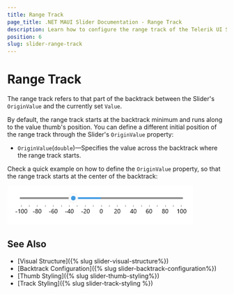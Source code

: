 ```yaml
---
title: Range Track
page_title: .NET MAUI Slider Documentation - Range Track
description: Learn how to configure the range track of the Telerik UI Slider for .NET MAUI.
position: 6
slug: slider-range-track
---
```


# Range Track

The range track refers to that part of the backtrack between the Slider's `OriginValue` and the currently set `Value`.

By default, the range track starts at the backtrack minimum and runs along to the value thumb's position. You can define a different initial position of the range track through the Slider's `OriginValue` property:

* `OriginValue`(`double`)&mdash;Specifies the value across the backtrack where the range track starts.

Check a quick example on how to define the `OriginValue` property, so that the range track starts at the center of the backtrack:

<snippet id='slider-range-track-xaml' />

![Telerik Slider for .NET MAUI Range Track](images/slider-range-track.png)

## See Also

- [Visual Structure]({% slug slider-visual-structure%})
- [Backtrack Configuration]({% slug slider-backtrack-configuration%})
- [Thumb Styling]({% slug slider-thumb-styling%})
- [Track Styling]({% slug slider-track-styling %})